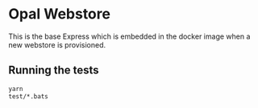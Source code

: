 # Opal Webstore

This is the base Express which is embedded in the docker image when a new webstore is provisioned.

## Running the tests

```bash
yarn
test/*.bats
```
